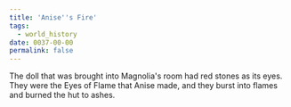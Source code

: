 ```yaml
---
title: 'Anise''s Fire'
tags:
  - world_history
date: 0037-00-00
permalink: false
---
```

The doll that was brought into Magnolia's room had red stones as its eyes. They were the Eyes of Flame that Anise made, and they burst into flames and burned the hut to ashes.